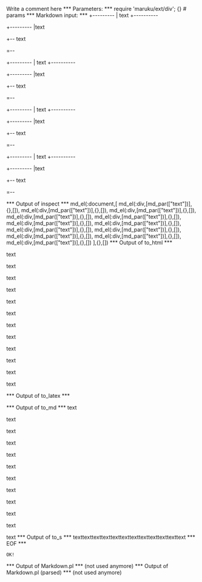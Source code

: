 Write a comment here
*** Parameters: ***
require 'maruku/ext/div'; {} # params 
*** Markdown input: ***
+---------
| text
+----------

+---------
|text

+--
 text
 
=--


 +---------
 | text
 +----------

 +---------
 |text

 +--
 text

 =--


  +---------
  | text
  +----------

  +---------
  |text

  +--
  text

  =--

   +---------
   | text
   +----------

   +---------
   |text

   +--
   text

   =--

*** Output of inspect ***
md_el(:document,[
	md_el(:div,[md_par(["text"])],{},[]),
	md_el(:div,[md_par(["text"])],{},[]),
	md_el(:div,[md_par(["text"])],{},[]),
	md_el(:div,[md_par(["text"])],{},[]),
	md_el(:div,[md_par(["text"])],{},[]),
	md_el(:div,[md_par(["text"])],{},[]),
	md_el(:div,[md_par(["text"])],{},[]),
	md_el(:div,[md_par(["text"])],{},[]),
	md_el(:div,[md_par(["text"])],{},[]),
	md_el(:div,[md_par(["text"])],{},[]),
	md_el(:div,[md_par(["text"])],{},[]),
	md_el(:div,[md_par(["text"])],{},[])
],{},[])
*** Output of to_html ***
<div>
<p>text</p>
</div>

<div>
<p>text</p>
</div>

<div>
<p>text</p>
</div>

<div>
<p>text</p>
</div>

<div>
<p>text</p>
</div>

<div>
<p>text</p>
</div>

<div>
<p>text</p>
</div>

<div>
<p>text</p>
</div>

<div>
<p>text</p>
</div>

<div>
<p>text</p>
</div>

<div>
<p>text</p>
</div>

<div>
<p>text</p>
</div>
*** Output of to_latex ***

*** Output of to_md ***
text

text

text

text

text

text

text

text

text

text

text

text
*** Output of to_s ***
texttexttexttexttexttexttexttexttexttexttexttext
*** EOF ***



	OK!



*** Output of Markdown.pl ***
(not used anymore)
*** Output of Markdown.pl (parsed) ***
(not used anymore)